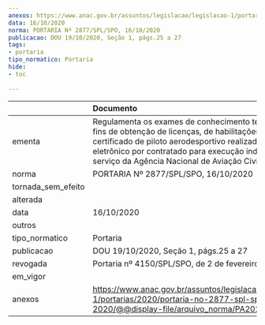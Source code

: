 ```yaml
---
anexos: https://www.anac.gov.br/assuntos/legislacao/legislacao-1/portarias/2020/portaria-no-2877-spl-spo-16-10-2020/@@display-file/arquivo_norma/PA2020-2877.pdf
data: 16/10/2020
norma: PORTARIA Nº 2877/SPL/SPO, 16/10/2020
publicacao: DOU 19/10/2020, Seção 1, págs.25 a 27
tags:
- portaria
tipo_normatico: Portaria
hide: 
- toc 
 
---
```


|                    | Documento                                                                                                                                                                                                                                                             |
|:-------------------|:----------------------------------------------------------------------------------------------------------------------------------------------------------------------------------------------------------------------------------------------------------------------|
| ementa             | Regulamenta os exames de conhecimento teórico para fins de obtenção de licenças, de habilitações e do certificado de piloto aerodesportivo realizado em meio eletrônico por contratado para execução indireta de serviço da Agência Nacional de Aviação Civil – ANAC. |
| norma              | PORTARIA Nº 2877/SPL/SPO, 16/10/2020                                                                                                                                                                                                                                  |
| tornada_sem_efeito |                                                                                                                                                                                                                                                                       |
| alterada           |                                                                                                                                                                                                                                                                       |
| data               | 16/10/2020                                                                                                                                                                                                                                                            |
| outros             |                                                                                                                                                                                                                                                                       |
| tipo_normatico     | Portaria                                                                                                                                                                                                                                                              |
| publicacao         | DOU 19/10/2020, Seção 1, págs.25 a 27                                                                                                                                                                                                                                 |
| revogada           | Portaria nº 4150/SPL/SPO, de 2 de fevereiro de 2021.                                                                                                                                                                                                                  |
| em_vigor           |                                                                                                                                                                                                                                                                       |
| anexos             | https://www.anac.gov.br/assuntos/legislacao/legislacao-1/portarias/2020/portaria-no-2877-spl-spo-16-10-2020/@@display-file/arquivo_norma/PA2020-2877.pdf                                                                                                              |